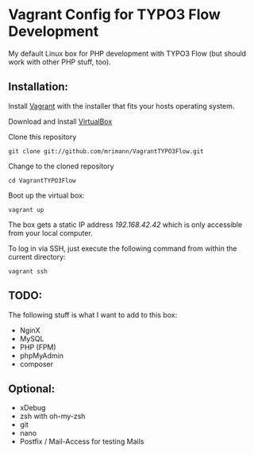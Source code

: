 Vagrant Config for TYPO3 Flow Development
=========================================

My default Linux box for PHP development with TYPO3 Flow (but should work with other PHP stuff, too).

Installation:
-------------

Install [Vagrant](http://vagrantup.com/) with the installer that fits your hosts operating system.

Download and Install [VirtualBox](http://www.virtualbox.org/)

Clone this repository

	git clone git://github.com/mrimann/VagrantTYPO3Flow.git

Change to the cloned repository

	cd VagrantTYPO3Flow

Boot up the virtual box:

	vagrant up

The box gets a static IP address *192.168.42.42* which is only accessible from your local computer.

To log in via SSH, just execute the following command from within the current directory:

	vagrant ssh

TODO:
-----

The following stuff is what I want to add to this box:

- NginX
- MySQL
- PHP (FPM)
- phpMyAdmin
- composer

Optional:
---------

- xDebug
- zsh with oh-my-zsh
- git
- nano
- Postfix / Mail-Access for testing Mails